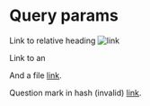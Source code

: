 # Query params

Link to relative heading ![link](?foo=bar#query-params)

Link to an ![image](./examples/image.jpg?foo=bar)

And a file [link](./examples/github.md?foo=bar).

Question mark in hash (invalid) [link](#query-params?).
